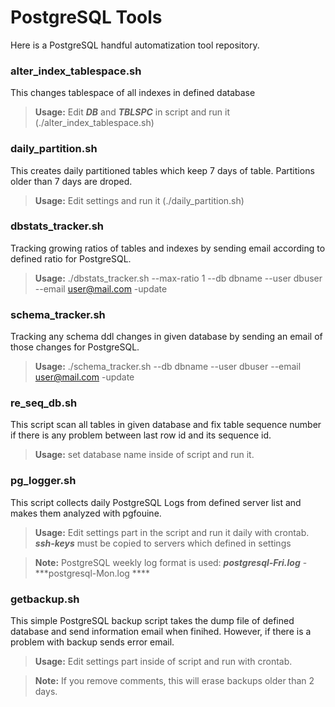 PostgreSQL  Tools
=========================
Here is a PostgreSQL handful automatization tool repository.

### alter_index_tablespace.sh
This changes tablespace of all indexes in defined database 
>**Usage:**
>Edit ***DB*** and ***TBLSPC*** in script and run it (./alter_index_tablespace.sh)

### daily_partition.sh
This creates daily partitioned tables which keep 7 days of table. Partitions older than 7 days are droped.

>**Usage:**
>Edit settings and run it (./daily_partition.sh)

### dbstats_tracker.sh
Tracking growing ratios of tables and indexes by sending email according to defined ratio for PostgreSQL.
>**Usage:** 
>./dbstats_tracker.sh --max-ratio 1 --db dbname --user dbuser --email user@mail.com -update

### schema_tracker.sh
Tracking any schema ddl changes in given database by sending an email of those changes for PostgreSQL.
>**Usage:**
>./schema_tracker.sh --db dbname --user dbuser --email user@mail.com -update

### re_seq_db.sh
This script scan all tables in given database and fix table sequence number if there is any problem between last row id and its sequence id.
>**Usage:** set database name inside of script and run it.

### pg_logger.sh
This script collects daily PostgreSQL Logs from defined server list and makes them analyzed with pgfouine. 
>**Usage:** 
>Edit settings part in the script and run it daily with crontab. ***ssh-keys*** must be copied to servers which defined in settings


>**Note:** PostgreSQL weekly log format is used: ***postgresql-Fri.log*** - ***postgresql-Mon.log ****

### getbackup.sh
This simple PostgreSQL backup script takes the dump file of defined database and send information email when finihed. However, if there is a problem with backup sends error email.

>**Usage:**
>Edit settings part inside of script and run with crontab.

>**Note:**
>If you remove comments, this will erase backups older than 2 days.

